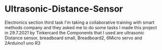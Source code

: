 # Ultrasonic-Distance-Sensor
Electronics section third task 
 I'm taking a collaborative training with smart methods company and they asked me to do some tasks I made this project in 29.7.2021 by Tinkercard the Components that I used are ultrasonic Distance sensor, breadboard small, Breadboard2, 6Micro servo and 2Arduino1 uno R3 
